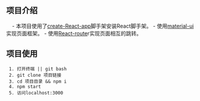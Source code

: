  ## 项目介绍 ##
 
     - 本项目使用了[create-React-app][1]脚手架安装React脚手架。
     - 使用[material-ui][2]实现页面框架。
     - 使用[React-route][3]r实现页面相互的跳转。
     

 ## 项目使用 ##

     1. 打开终端 || git bash
     2. git clone 项目链接
     3. cd 项目目录 && npm i
     4. npm start
     5. 访问localhost:3000


  [1]: https://github.com/facebookincubator/create-react-app
  [2]: http://www.material-ui.com/
  [3]: https://github.com/ReactTraining/react-router
